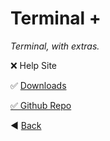 # Terminal +

*Terminal, with extras.*

❌ Help Site

✅ [Downloads](dwn.md "Terminal + Downloads")

[✅ Github Repo](https://github.com/GloriousGlider8/TerminalPlus "Github Repo for: Terminal +")



◀️ [Back](https://gloriousglider8.github.io "Back")
